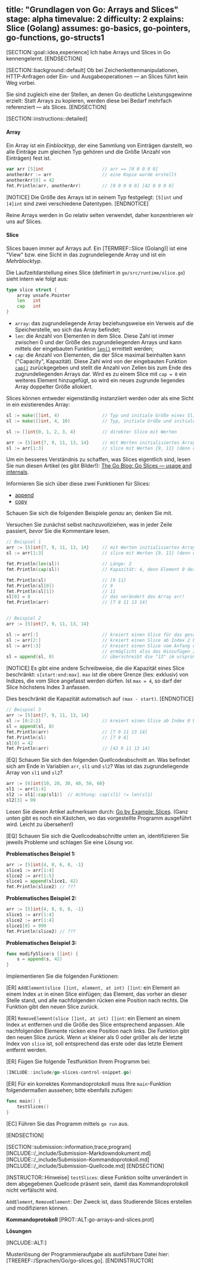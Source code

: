 title: "Grundlagen von Go: Arrays and Slices"
stage: alpha
timevalue: 2
difficulty: 2
explains: Slice (Golang)
assumes: go-basics, go-pointers, go-functions, go-structs1
---

[SECTION::goal::idea,experience]
Ich habe Arrays und Slices in Go kennengelernt.
[ENDSECTION]


[SECTION::background::default]
Ob bei Zeichenkettenmanipulationen, HTTP-Anfragen oder Ein- und Ausgabeoperationen — 
an Slices führt kein Weg vorbei.

Sie sind zugleich eine der Stellen, an denen Go deutliche Leistungsgewinne erzielt:
Statt Arrays zu kopieren, werden diese bei Bedarf mehrfach referenziert — als Slices.
[ENDSECTION]


[SECTION::instructions::detailed]

#### Array

Ein Array ist ein _Einblocktyp_, der eine Sammlung von Einträgen darstellt,
wo alle Einträge zum gleichen Typ gehören und die Größe (Anzahl von Einträgen) fest ist.

```go
var arr [5]int                      // arr == [0 0 0 0 0]
anotherArr := arr                   // eine Kopie wurde erstellt
anotherArr[0] = 42
fmt.Println(arr, anotherArr)        // [0 0 0 0 0] [42 0 0 0 0]
```

[NOTICE]
Die Größe des Arrays ist in seinem Typ festgelegt: `[5]int` und `[4]int` sind 
zwei verschiedene Datentypen.
[ENDNOTICE]

Reine Arrays werden in Go relativ selten verwendet, daher konzentrieren wir uns auf Slices.


#### Slice

Slices bauen immer auf Arrays auf.
Ein [TERMREF::Slice (Golang)] ist eine "View" bzw. eine Sicht in das zugrundeliegende Array
und ist ein _Mehrblocktyp_.

Die Laufzeitdarstellung eines Slice (definiert in `go/src/runtime/slice.go`)
sieht intern wie folgt aus:

```go
type slice struct {
    array unsafe.Pointer
    len   int
    cap   int
}
```

* `array`: das zugrundeliegende Array beziehungsweise ein Verweis auf die Speicherstelle, wo sich
  das Array befindet;
* `len`: die Anzahl von Elementen in dem Slice.
  Diese Zahl ist immer zwischen 0 und der Größe des zugrundeliegenden Arrays und kann
  mittels der eingebauten Funktion
  [`len()`](https://pkg.go.dev/builtin#len)
  ermittelt werden;
* `cap`: die Anzahl von Elementen, die der Slice maximal beinhalten kann ("Capacity", Kapazität).
  Diese Zahl wird von der eingebauten Funktion
  [`cap()`](https://pkg.go.dev/builtin#cap)
  zurückgegeben und stellt die Anzahl von Zellen bis zum Ende des zugrundeliegenden Arrays dar.
  Wird es zu einem Slice mit `cap = 0` ein weiteres Element hinzugefügt, so wird ein neues zugrunde
  liegendes Array doppelter Größe allokiert.

Slices können entweder eigenständig instanziiert werden oder als eine Sicht in ein
existierendes Array:

```go
sl := make([]int, 4)                // Typ und initiale Größe eines Slice
sl := make([]int, 4, 10)            // Typ, initiale Größe und initiale Kapazität eines Slice

sl := []int{0, 1, 2, 3, 4}          // direkter Slice mit Werten

arr := [5]int{7, 9, 11, 13, 14}     // mit Werten initialisiertes Array der Länge 5
sl := arr[1:3]                      // slice mit Werten {9, 11} (denn der zweite Index ist exklusiv)
```

Um ein besseres Verständnis zu schaffen, was Slices eigentlich sind,
lesen Sie nun diesen Artikel (es gibt Bilder!):
[The Go Blog: Go Slices — usage and internals](https://go.dev/blog/slices-intro).

Informieren Sie sich über diese zwei Funktionen für Slices:

- [append](https://pkg.go.dev/builtin#append)
- [copy](https://pkg.go.dev/builtin#copy)

Schauen Sie sich die folgenden Beispiele _genau_ an; denken Sie mit.

Versuchen Sie zunächst selbst nachzuvollziehen, was in jeder Zeile passiert, 
_bevor_ Sie die Kommentare lesen.

```go
// Beispiel 1
arr := [5]int{7, 9, 11, 13, 14}     // mit Werten initialisiertes Array der Länge 5
sl := arr[1:3]                      // slice mit Werten {9, 11} (denn der zweite Index ist exklusiv)

fmt.Println(len(sl))                // Länge: 2
fmt.Println(cap(sl))                // Kapazität: 4, denn Element 0 des Arrays ist nicht für den Slice verfügbar

fmt.Println(sl)                     // [9 11]
fmt.Println(sl[0])                  // 9
fmt.Println(sl[1])                  // 11
sl[0] = 8                           // das verändert das Array arr!
fmt.Println(arr)                    // [7 8 11 13 14]


// Beispiel 2
arr := [5]int{7, 9, 11, 13, 14}

sl := arr[:]                        // kreiert einen Slice für das gesamte ursprüngliche Array (len = 5, cap = 5)
sl := arr[2:]                       // kreiert einen Slice ab Index 2 bis zum Ende des Arrays (len = 3, cap = 3)
sl := arr[:3]                       // kreiert einen Slice vom Anfang des Arrays bis zu Index 3 (exklusiv) (len = 3, cap = 5),
                                    // ermöglicht also das Hinzufügen zweier weiterer Elemente
sl = append(sl, 8)                  // überschreibt die "13" im ursprünglichen Array arr!
```

<!-- time estimate: 10 min -->

[NOTICE]
Es gibt eine andere Schreibweise, die die Kapazität eines Slice beschränkt: `s[start:end:max]`.
`max` ist die obere Grenze (lies: exklusiv) von Indizes, die vom Slice angefasst werden dürfen.
Ist `max = 4`, so darf der Slice höchstens Index 3 anfassen.

Dies beschränkt die Kapazität automatisch auf `(max - start)`.
[ENDNOTICE]

```go
// Beispiel 3
arr := [5]int{7, 9, 11, 13, 14}
sl := [0:2:2]                       // kreiert einen Slice ab Index 0 bis zu Index 2 (exklusiv) (len = 2, cap = 2)
sl = append(sl, 8)
fmt.Println(arr)                    // [7 9 11 13 14]
fmt.Println(sl)                     // [7 9 8]
sl[0] = 42
fmt.Println(arr)                    // [42 9 11 13 14] 
```
<!-- time estimate: 10 min -->

[EQ] Schauen Sie sich den folgenden Quellcodeabschnitt an.
Was befindet sich am Ende in Variablen `arr`, `sl1` und `sl2`?
Was ist das zugrundeliegende Array von `sl1` und `sl2`?

```go
arr := [6]int{10, 20, 30, 40, 50, 60}
sl1 := arr[1:4]
sl2 := sl1[:cap(sl1)]  // Achtung: cap(sl1) != len(sl1)
sl2[3] = 99
```

<!-- time estimate: 5 min -->

Lesen Sie diesen Artikel aufmerksam durch:
[Go by Example: Slices](https://gobyexample.com/slices).
(Ganz unten gibt es noch ein Kästchen, wo das vorgestellte Programm ausgeführt wird.
Leicht zu übersehen!)

[EQ] Schauen Sie sich die Quellcodeabschnitte unten an, identifizieren Sie jeweils 
Probleme und schlagen Sie eine Lösung vor.

__Problematisches Beispiel 1:__

```go
arr := [5]int{4, 8, 6, 0, -1}
slice1 := arr[1:4]
slice2 := arr[1:5]
slice1 = append(slice1, 42)
fmt.Println(slice2) // ???
```

__Problematisches Beispiel 2:__

```go
arr := [5]int{4, 8, 6, 0, -1}
slice1 := arr[1:4]
slice2 := arr[1:4]
slice1[0] = 999
fmt.Println(slice2) // ???
```

__Problematisches Beispiel 3:__

```go
func modifySlice(s []int) {
    s = append(s, 42)
}
```

<!-- time estimate: 10 min -->

Implementieren Sie die folgenden Funktionen:

[ER] `AddElement(slice []int, element, at int) []int`:
ein Element an einem Index `at` in einen Slice einfügen;
das Element, das vorher an dieser Stelle stand, und alle nachfolgenden rücken eine Position nach
rechts.
Die Funktion gibt den neuen Slice zurück.

[ER] `RemoveElement(slice []int, at int) []int`:
ein Element an einem Index `at` entfernen und die Größe des Slice entsprechend anpassen.
Alle nachfolgenden Elemente rücken eine Position nach links.
Die Funktion gibt den neuen Slice zurück.
Wenn `at` kleiner als 0 oder größer als der letzte Index von `slice` ist, soll entsprechend 
das erste oder das letzte Element entfernt werden. 

[ER] Fügen Sie folgende Testfunktion Ihrem Programm bei:
```go
[INCLUDE::include/go-slices-control-snippet.go]
```

[ER] Für ein korrektes Kommandoprotokoll muss Ihre `main`-Funktion folgendermaßen aussehen;
bitte ebenfalls zufügen:

```go
func main() {
    testSlices()
}
```

[EC] Führen Sie das Programm mittels `go run` aus.

<!-- time estimate: 15 min -->
[ENDSECTION]


[SECTION::submission::information,trace,program]
[INCLUDE::/_include/Submission-Markdowndokument.md]
[INCLUDE::/_include/Submission-Kommandoprotokoll.md]
[INCLUDE::/_include/Submission-Quellcode.md]
[ENDSECTION]


[INSTRUCTOR::Hinweise]
`testSlices`:
diese Funktion sollte unverändert in dem abgegebenen Quellcode präsent sein,
damit das Kommandoprotokoll nicht verfälscht wird.

`AddElement`, `RemoveElement`:
Der Zweck ist, dass Studierende Slices erstellen und modifizieren können.

**Kommandoprotokoll**
[PROT::ALT:go-arrays-and-slices.prot]

**Lösungen**

[INCLUDE::ALT:]

Musterlösung der Programmieraufgabe als ausführbare Datei hier: 
[TREEREF::/Sprachen/Go/go-slices.go].
[ENDINSTRUCTOR]
